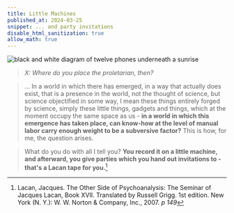 ```yaml
---
title: Little Machines
published_at: 2024-03-25
snippet: ... and party invitations
disable_html_sanitization: true
allow_math: true
---
```


![black and white diagram of twelve phones underneath a sunrise](/240325/little_machines.png)

> *X: Where do you place the proletarian, then?*

> ... In a world in which there has emerged, in a way that actually does exist, that is a presence in the world, not the thought of science, but science objectified in some way, I mean these things entirely forged by science, simply these little things, gadgets and things, which at the moment occupy the same space as us - **in a world in which this emergence has taken place, can know-how at the level of manual labor carry enough weight to be a subversive factor?**  This is how, for me, the question arises.

> What do you do with all I tell you?  **You record it on a little machine, and afterward, you give parties which you hand out invitations to - that's a Lacan tape for you.**[^1]

[^1]: Lacan, Jacques. The Other Side of Psychoanalysis: The Seminar of Jacques Lacan, Book XVII. Translated by Russell Grigg. 1st edition. New York (N. Y.): W. W. Norton & Company, Inc., 2007. *p 149* 


